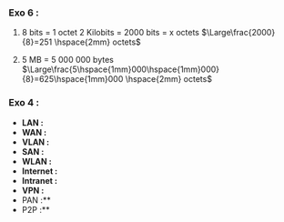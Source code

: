 

### Exo 6 :
1. 8 bits = 1 octet
	2 Kilobits = 2000 bits = x octets
	$\Large\frac{2000}{8}=251 \hspace{2mm} octets$

2. 5 MB = 5 000 000 bytes
	$\Large\frac{5\hspace{1mm}000\hspace{1mm}000}{8}=625\hspace{1mm}000 \hspace{2mm} octets$


### Exo 4 :
- **LAN :**
- **WAN :**
- **VLAN :**
- **SAN :**
- **WLAN :**
-  **Internet :**
- **Intranet :**
- **VPN :**
- PAN :**
- P2P :**